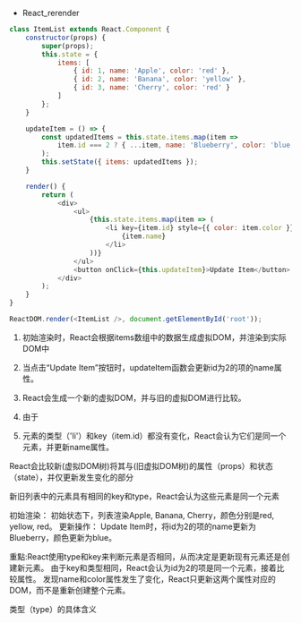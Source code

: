 - React_rerender
``` javascript
class ItemList extends React.Component {
    constructor(props) {
        super(props);
        this.state = {
            items: [
                { id: 1, name: 'Apple', color: 'red' },
                { id: 2, name: 'Banana', color: 'yellow' },
                { id: 3, name: 'Cherry', color: 'red' }
            ]
        };
    }

    updateItem = () => {
        const updatedItems = this.state.items.map(item => 
            item.id === 2 ? { ...item, name: 'Blueberry', color: 'blue' } : item
        );
        this.setState({ items: updatedItems });
    }

    render() {
        return (
            <div>
                <ul>
                    {this.state.items.map(item => (
                        <li key={item.id} style={{ color: item.color }}>
                            {item.name}
                        </li>
                    ))}
                </ul>
                <button onClick={this.updateItem}>Update Item</button>
            </div>
        );
    }
}

ReactDOM.render(<ItemList />, document.getElementById('root'));
```

1. 初始渲染时，React会根据items数组中的数据生成虚拟DOM，并渲染到实际DOM中

2. 当点击“Update Item”按钮时，updateItem函数会更新id为2的项的name属性。

3. React会生成一个新的虚拟DOM，并与旧的虚拟DOM进行比较。

4. 由于<li>元素的类型（'li'）和key（item.id）都没有变化，React会认为它们是同一个元素，并更新name属性。

React会比较新(虚拟DOM树)将其与(旧虚拟DOM树)的属性（props）和状态（state），并仅更新发生变化的部分


新旧列表中的元素具有相同的key和type，React会认为这些元素是同一个元素

初始渲染：
初始状态下，列表渲染Apple, Banana, Cherry，颜色分别是red, yellow, red。
更新操作：
Update Item时，将id为2的项的name更新为Blueberry，颜色更新为blue。

重點:React使用type和key来判断元素是否相同，从而决定是更新现有元素还是创建新元素。
由于key和类型相同，React会认为id为2的项是同一个元素，接着比较属性。
发现name和color属性发生了变化，React只更新这两个属性对应的DOM，而不是重新创建整个元素。



类型（type）的具体含义